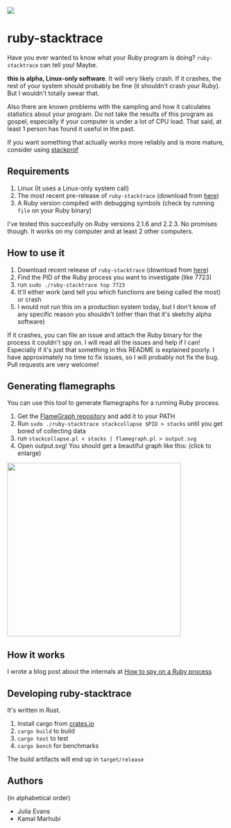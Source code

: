 <a href="https://travis-ci.org/jvns/ruby-stacktrace"><img src="https://travis-ci.org/jvns/ruby-stacktrace.svg"></a>

# ruby-stacktrace

Have you ever wanted to know what your Ruby program is doing?
`ruby-stacktrace` can tell you! Maybe.

**this is alpha, Linux-only software**. It will very likely crash. If it
crashes, the rest of your system should probably be fine (it shouldn't
crash your Ruby). But I wouldn't totally swear that.

Also there are known problems with the sampling and how it calculates
statistics about your program. Do not take the results of this program as gospel, especially if your computer is under a lot of CPU load. That said, at least 1 person has found it useful in the past.

If you want something that actually works more reliably and is more mature, consider using [stackprof](https://github.com/tmm1/stackprof)

## Requirements

1. Linux (It uses a Linux-only system call)
2. The most recent pre-release of `ruby-stacktrace` (download from [here](https://github.com/jvns/ruby-stacktrace/releases))
3. A Ruby version compiled with debugging symbols (check by running
   `file` on your Ruby binary)

I've tested this succesfully on Ruby versions 2.1.6 and 2.2.3. No
promises though. It works on my computer and at least 2 other computers.

## How to use it

1. Download recent release of `ruby-stacktrace` (download from [here](https://github.com/jvns/ruby-stacktrace/releases))
1. Find the PID of the Ruby process you want to investigate (like 7723)
1. run `sudo ./ruby-stacktrace top 7723`
1. It'll either work (and tell you which functions are being called the most)
   or crash
1. I would not run this on a production system today, but I don't know
   of any specific reason you shouldn't (other than that it's sketchy
   alpha software)

If it crashes, you can file an issue and attach the Ruby binary for the
process it couldn't spy on. I will read all the issues and help if I
can! Especially if it's just that something in this README is explained
poorly. I have approximately no time to fix issues, so I will probably
not fix the bug. Pull requests are very welcome!

## Generating flamegraphs

You can use this tool to generate flamegraphs for a running Ruby
process. 

1. Get the [FlameGraph repository](https://github.com/brendangregg/FlameGraph) and add it to your PATH
1. Run `sudo ./ruby-stacktrace stackcollapse $PID > stacks` until you
   get bored of collecting data
1. run `stackcollapse.pl < stacks | flamegraph.pl > output.svg`
1. Open output.svg! You should get a beautiful graph like this: (click
   to enlarge)

<a href="http://jvns.ca/images/sampling.png"><img src="http://jvns.ca/images/sampling.png" width="400px"></a>

## How it works

I wrote a blog post about the internals at [How to spy on a Ruby process](http://jvns.ca/blog/2016/06/12/a-weird-system-call-process-vm-readv/)

## Developing ruby-stacktrace

It's written in Rust.

1. Install cargo from [crates.io](https://crates.io/)
1. `cargo build` to build
1. `cargo test` to test
1. `cargo bench` for benchmarks

The build artifacts will end up in `target/release`

## Authors

(in alphabetical order)

* Julia Evans
* Kamal Marhubi
